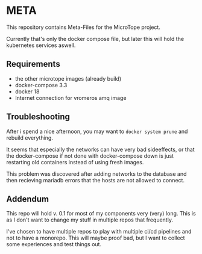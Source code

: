 # META

This repository contains Meta-Files for the MicroTope project.

Currently that's only the docker compose file, but later this will hold the kubernetes services aswell.

## Requirements

- the other microtope images (already build)
- docker-compose 3.3
- docker 18
- Internet connection for vromeros amq image

## Troubleshooting

After i spend a nice afternoon, you may want to `docker system prune` and rebuild everything.

It seems that especially the networks can have very bad sideeffects, or that the docker-compose if not done with docker-compose down is just restarting old containers instead of using fresh images.

This problem was discovered after adding networks to the database and then recieving mariadb errors that the hosts are not allowed to connect.

## Addendum

This repo will hold v. 0.1 for most of my components very (very) long. This is as I don't want to change my stuff in multiple repos that frequently.

I've chosen to have multiple repos to play with multiple ci/cd pipelines and not to have a monorepo. This will maybe proof bad, but I want to collect some experiences and test things out.
